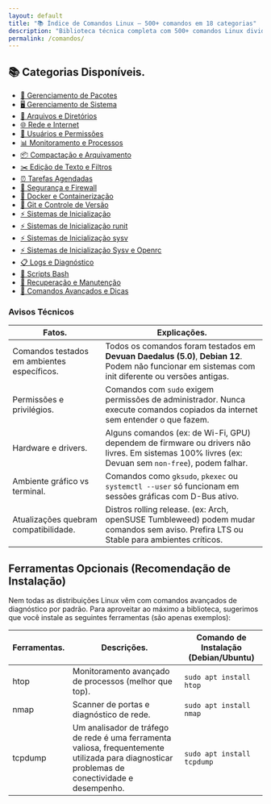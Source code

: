 ```yaml
---
layout: default
title: "📚 Índice de Comandos Linux — 500+ comandos em 18 categorias"
description: "Biblioteca técnica completa com 500+ comandos Linux divididos em 18 categorias. Tudo em tabelas práticas, copiáveis com 1 clique."
permalink: /comandos/
---
```



<section>




<h2> 📚 Categorias Disponíveis.</h2>

<ul class="lista-categorias">
  <li><a href="/gerenciamento-de-pacotes/">🔧 Gerenciamento de Pacotes</a></li>
  <li><a href="/gerenciamento-de-sistema/">🖥 Gerenciamento de Sistema</a></li>
  <li><a href="/arquivos-e-diretorios/">📁 Arquivos e Diretórios</a></li>
  <li><a href="/rede-e-internet/">🌐 Rede e Internet</a></li>
  <li><a href="/usuarios-e-permissoes/">🔐 Usuários e Permissões</a></li>
  <li><a href="/monitoramento-e-processos/">📊 Monitoramento e Processos</a></li>
  <li><a href="/compactacao-e-arquivamento/">📦 Compactação e Arquivamento</a></li>
  <li><a href="/edicao-de-texto-e-filtros/">✂️ Edição de Texto e Filtros</a></li>
  <li><a href="/tarefas-agendadas/">⏰ Tarefas Agendadas</a></li>
  <li><a href="/seguranca-e-firewall/">🔐 Segurança e Firewall</a></li>
  <li><a href="/docker-e-containerizacao/">🐋 Docker e Containerização</a></li>
  <li><a href="/git-e-controle-de-versao/">💾 Git e Controle de Versão</a></li>
  <li><a href="/sistemas-de-inicializacao/">⚡ Sistemas de Inicialização</a></li>
  <li><a href="/sistemas-de-inicializacao-runit/">⚡ Sistemas de Inicialização runit</a></li>
  <li><a href="/sistemas-de-inicializacao-sysv/">⚡ Sistemas de Inicialização sysv</a></li>
  <li><a href="/openrc-sysvinit/">⚡ Sistemas de Inicialização Sysv e Openrc </a></li>
  <li><a href="/logs-e-diagnostico/">📋 Logs e Diagnóstico</a></li>
  <li><a href="/scripts-bash-comandos/">📜 Scripts Bash</a></li>
  <li><a href="/recuperacao-e-manutencao/">🔧 Recuperação e Manutenção</a></li>
  <li><a href="/comandos-avancados-e-dicas/">🚀 Comandos Avançados e Dicas</a></li>
</ul>



<h3 id="avisos">Avisos Técnicos</h3>
<table class="evergreen-table">
  <thead>
    <tr>
      <th>Fatos.</th>
      <th>Explicações.</th>
    </tr>
  </thead>
  <tbody>
    <tr>
      <td data-label="Fato">Comandos testados em ambientes específicos.</td>
      <td data-label="Explicação">Todos os comandos foram testados em <strong>Devuan Daedalus (5.0)</strong>, <strong>Debian 12</strong>. Podem não funcionar em sistemas com init diferente ou versões antigas.</td>
    </tr>
    <tr>
      <td data-label="Fato">Permissões e privilégios.</td>
      <td data-label="Explicação">Comandos com <code>sudo</code> exigem permissões de administrador. Nunca execute comandos copiados da internet sem entender o que fazem.</td>
    </tr>
    <tr>
      <td data-label="Fato">Hardware e drivers.</td>
      <td data-label="Explicação">Alguns comandos (ex: de Wi-Fi, GPU) dependem de firmware ou drivers não livres. Em sistemas 100% livres (ex: Devuan sem <code>non-free</code>), podem falhar.</td>
    </tr>
    <tr>
      <td data-label="Fato">Ambiente gráfico vs terminal.</td>
      <td data-label="Explicação">Comandos como <code>gksudo</code>, <code>pkexec</code> ou <code>systemctl --user</code> só funcionam em sessões gráficas com D-Bus ativo.</td>
    </tr>
    <tr>
      <td data-label="Fato">Atualizações quebram compatibilidade.</td>
      <td data-label="Explicação">Distros rolling release. (ex: Arch, openSUSE Tumbleweed) podem mudar comandos sem aviso. Prefira LTS ou Stable para ambientes críticos.</td>
    </tr>
  </tbody>
</table>

<h2>Ferramentas Opcionais (Recomendação de Instalação)</h2>
<div>Nem todas as distribuições Linux vêm com comandos avançados de diagnóstico por padrão. Para aproveitar ao máximo a biblioteca, sugerimos que você instale as seguintes ferramentas (são apenas 
exemplos): </div>



<table class="evergreen-table">
  <thead>
    <tr>
      <th>Ferramentas.</th>
      <th>Descrições.</th>
      <th>Comando de Instalação (Debian/Ubuntu)</th>
    </tr>
  </thead>
  <tbody>
    <tr>
      <td data-label="Ferramenta">htop</td>
      <td data-label="Descrição">Monitoramento avançado de processos (melhor que top).</td>
      <td data-label="Comando de Instalação (Debian/Ubuntu)"><code>sudo apt install htop</code></td>
    </tr>
    <tr>
      <td data-label="Ferramenta">nmap</td>
      <td data-label="Descrição">Scanner de portas e diagnóstico de rede.</td>
      <td data-label="Comando de Instalação (Debian/Ubuntu)"><code>sudo apt install nmap</code></td>
    </tr>
    <tr>
      <td data-label="Ferramenta">tcpdump</td>
      <td data-label="Descrição">Um analisador de tráfego de rede é uma ferramenta valiosa, frequentemente utilizada para diagnosticar problemas de conectividade e desempenho.</td>
      <td data-label="Comando de Instalação (Debian/Ubuntu)"><code>sudo apt install tcpdump</code></td>
    </tr>
  </tbody>
</table>



</section>
